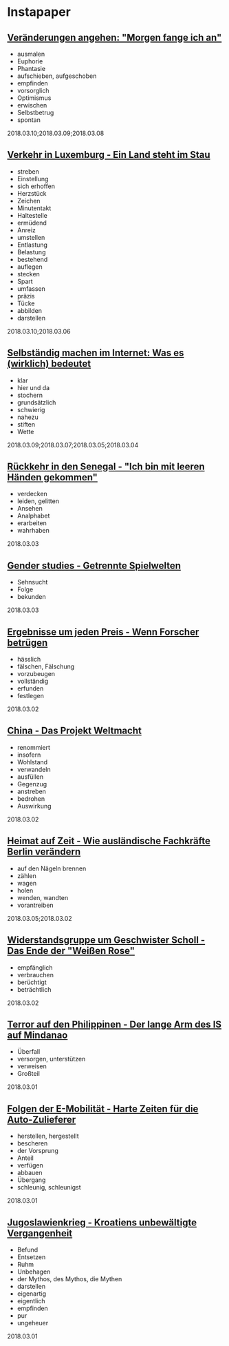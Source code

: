 # Instapaper

## [Veränderungen angehen: "Morgen fange ich an"](https://www.instapaper.com/read/1025445431)

* ausmalen
* Euphorie
* Phantasie
* aufschieben, aufgeschoben
* empfinden
* vorsorglich
* Optimismus
* erwischen
* Selbstbetrug
* spontan

2018.03.10;2018.03.09;2018.03.08

## [Verkehr in Luxemburg - Ein Land steht im Stau](https://www.instapaper.com/read/1020906749)

* streben
* Einstellung
* sich erhoffen
* Herzstück
* Zeichen
* Minutentakt
* Haltestelle
* ermüdend
* Anreiz
* umstellen
* Entlastung
* Belastung
* bestehend
* auflegen
* stecken
* Spart
* umfassen
* präzis
* Tücke
* abbilden
* darstellen

2018.03.10;2018.03.06

## [Selbständig machen im Internet: Was es (wirklich) bedeutet](https://www.instapaper.com/read/1022561378)

* klar
* hier und da
* stochern
* grundsätzlich
* schwierig
* nahezu
* stiften
* Wette

2018.03.09;2018.03.07;2018.03.05;2018.03.04

## [Rückkehr in den Senegal - "Ich bin mit leeren Händen gekommen"](https://www.instapaper.com/read/1019605393)

* verdecken
* leiden, gelitten
* Ansehen
* Analphabet
* erarbeiten
* wahrhaben

2018.03.03

## [Gender studies - Getrennte Spielwelten](https://www.instapaper.com/read/1013151057)

* Sehnsucht
* Folge
* bekunden

2018.03.03

## [Ergebnisse um jeden Preis - Wenn Forscher betrügen](https://www.instapaper.com/read/1019596803)

* hässlich
* fälschen, Fälschung
* vorzubeugen
* vollständig
* erfunden
* festlegen

2018.03.02

## [China - Das Projekt Weltmacht](https://www.instapaper.com/read/1010408973)

* renommiert
* insofern
* Wohlstand
* verwandeln
* ausfüllen
* Gegenzug
* anstreben
* bedrohen
* Auswirkung

2018.03.02

## [Heimat auf Zeit - Wie ausländische Fachkräfte Berlin verändern](https://www.instapaper.com/read/1014556762)

* auf den Nägeln brennen
* zählen
* wagen
* holen
* wenden, wandten
* vorantreiben

2018.03.05;2018.03.02

## [Widerstandsgruppe um Geschwister Scholl - Das Ende der "Weißen Rose"](https://www.instapaper.com/read/1019605405)

* empfänglich
* verbrauchen
* berüchtigt
* beträchtlich

2018.03.02

## [Terror auf den Philippinen - Der lange Arm des IS auf Mindanao](https://www.instapaper.com/read/1019270850)

* Überfall
* versorgen, unterstützen
* verweisen
* Großteil

2018.03.01

## [Folgen der E-Mobilität - Harte Zeiten für die Auto-Zulieferer](https://www.instapaper.com/read/1010409134)

* herstellen, hergestellt
* bescheren
* der Vorsprung
* Anteil
* verfügen
* abbauen
* Übergang
* schleunig, schleunigst

2018.03.01

## [Jugoslawienkrieg - Kroatiens unbewältigte Vergangenheit](https://www.instapaper.com/read/1020440863)

* Befund
* Entsetzen
* Ruhm
* Unbehagen
* der Mythos, des Mythos, die Mythen
* darstellen
* eigenartig
* eigentlich
* empfinden
* pur
* ungeheuer

2018.03.01
